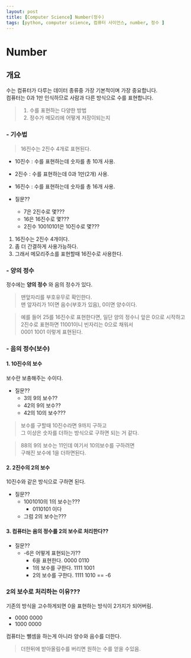 ```yaml
---
layout: post
title: [Computer Science] Number(정수)
tags: [python, computer science, 컴퓨터 사이언스, number, 정수 ]
---
```


# Number

## 개요

수는 컴퓨터가 다루는 데이터 종류중 가장 기본적이며 가장 중요합니다.  
컴퓨터는 0과 1만 인식하므로 사람과 다른 방식으로 수를 표현합니다.

> 1. 수를 표현하는 다양한 방법
> 2. 정수가 메모리에 어떻게 저장이되는지  

### - 기수법

> 16진수는 2진수 4개로 표현된다.

- 10진수 : 수를 표현하는데 숫자를 총 10개 사용.
    
- 2진수 : 수를 표현하는데 0과 1만(2개) 사용.  
    
- 16진수 : 수를 표현하는데 숫자를 총 16개 사용.  
  
  
- 질문?? 
    - 7은 2진수로 몇???  
    - 16은 16진수로 몇???  
    - 2진수 10010101은 10진수로 몇???  


1. 16진수는 2진수 4개이다.
2. 좀 더 간결하게 사용가능하다.
3. 그래서 메모리주소를 표현할때 16진수로 사용한다.

### - 양의 정수

정수에는 **양의 정수** 와 음의 정수가 있다.

> 맨앞자리를 부호유무로 확인한다.  
맨 앞자리가 1이면 음수(부호가 있음), 0이면 양수이다.  
 
> 예를 들어 25를 16진수로 표현한다면, 일단 양의 정수니 앞은 0으로 시작하고  
2진수로 표현하면 11001이니 빈자리는 0으로 채워서    
0001 1001 이렇게 표현된다.


### - 음의 정수(보수)

#### 1. 10진수의 보수 
보수란 보충해주는 수이다.

- 질문?? 
    - 3의 9의 보수??
    - 42의 9의 보수??
    - 42의 10의 보수???

>보수를 구할때 10진수라면 9까지 구하고  
그 이상은 숫자를 더하는 방식으로 구하면 되는 거 같다.

>88의 9의 보수는 11인데 여기서 10의보수를 구하려면  
구해진 보수에 1을 더하면된다. 

#### 2. 2진수의 2의 보수

10진수와 같은 방식으로 구하면 된다.

- 질문?? 
    - 1001010의 1의 보수는???  
        - 0110101 이다  
    - 그럼 2의 보수는???


#### 3. 컴퓨터는 음의 정수를 2의 보수로 처리한다??

- 질문?? 
    - -6은 어떻게 표현되는가??
        - 6을 표현한다. 0000 0110
        - 1의 보수를 구한다. 1111 1001
        - 2의 보수를 구한다. 1111 1010 == -6


### 2의 보수로 처리하는 이유???

기존의 방식을 고수하게되면 0을 표현하는 방식이 2가지가 되어버림.  
- 0000 0000  
- 1000 0000

컴퓨터는 뺄셈을 하는게 아니라 양수와 음수를 더한다.
> 더한뒤에 받아올림수를 버리면 원하는 수를 얻을 수있음.